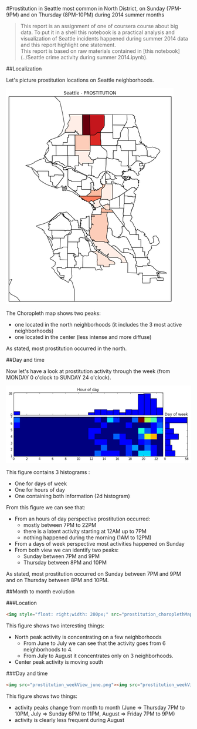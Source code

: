 #Prostitution in Seattle most common in North District, on Sunday (7PM-9PM) and on Thursday (8PM-10PM) during 2014 summer months

>This report is an assignment of one of coursera course about big data. To put it in a shell this notebook is a practical analysis and visualization of Seattle incidents happened during summer 2014 data and this report highlight one statement.</br>
>This report is based on raw materials contained in [this notebook](../Seattle crime activity during summer 2014.ipynb).

##Localization

Let's picture prostitution locations on Seattle neighborhoods.

![Prostitution by neighborhoods](prostitution_choroplethMap.png)

The Choropleth map shows two peaks:
- one located in the north neighborhoods (it includes the 3 most active neighborhoods)
- one located in the center (less intense and more diffuse)

As stated, most prostitution occurred in the north.

##Day and time

Now let's have a look at prostitution activity through the week (from MONDAY 0 o'clock to SUNDAY 24 o'clock).

![Prostitution by time and days](prostitution_weekView.png)

This figure contains 3 histograms :
- One for days of week
- One for hours of day
- One containing both information (2d histogram)

From this figure we can see that:
- From an hours of day perspective prostitution occurred:
	+ mostly between 7PM to 22PM
	+ there is a latent activity starting at 12AM up to 7PM
	+ nothing happened during the morning (1AM to 12PM)
- From a days of week perspective most activities happened on Sunday
- From both view we can identify two peaks:
	+ Sunday between 7PM and 9PM
	+ Thursday between 8PM and 10PM

As stated, most prostitution occurred on Sunday between 7PM and 9PM and on Thursday between 8PM and 10PM.

##Month to month evolution

###Location
```HTML
<img style="float: right;width: 200px;" src="prostitution_choroplethMap_june.png"><img style="float: right;width: 200px;" src="prostitution_choroplethMap_july.png"><img style="float: right;width: 200px;" src="prostitution_choroplethMap_august.png">
```

This figure shows two interesting things:
- North peak activity is concentrating on a few neighborhoods
	+ From June to July we can see that the activity goes from 6 neighborhoods to 4.
    + From July to August it concentrates only on 3 neighborhoods.
- Center peak activity is moving south

###Day and time

```HTML
<img src="prostitution_weekView_june.png"><img src="prostitution_weekView_july.png"><img src="prostitution_weekView_august.png">
```

This figure shows two things:
- activity peaks change from month to month (June => Thursday 7PM to 10PM, July => Sunday 6PM to 11PM, August => Friday 7PM to 9PM)
- activity is clearly less frequent during August